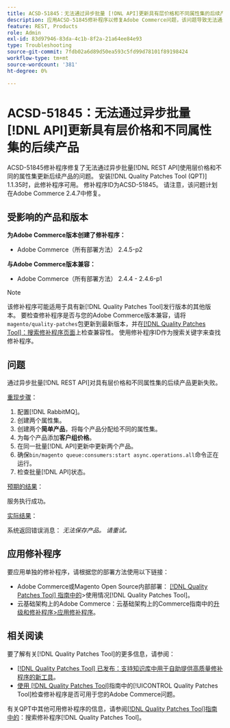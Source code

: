 ```yaml
---
title: ACSD-51845：无法通过异步批量 [!DNL API]更新具有层价格和不同属性集的后续产品
description: 应用ACSD-51845修补程序以修复Adobe Commerce问题，该问题导致无法通过异步批量 [!DNL REST API]更新具有层价格和其他属性集的后续产品。
feature: REST, Products
role: Admin
exl-id: 83d97946-83da-4c1b-8f2a-21a64ee84e93
type: Troubleshooting
source-git-commit: 7fdb02a6d89d50ea593c5fd99d78101f89198424
workflow-type: tm+mt
source-wordcount: '381'
ht-degree: 0%

---
```


# ACSD-51845：无法通过异步批量[!DNL API]更新具有层价格和不同属性集的后续产品

ACSD-51845修补程序修复了无法通过异步批量[!DNL REST API]使用层价格和不同的属性集更新后续产品的问题。 安装[!DNL Quality Patches Tool (QPT)] 1.1.35时，此修补程序可用。 修补程序ID为ACSD-51845。 请注意，该问题计划在Adobe Commerce 2.4.7中修复。

## 受影响的产品和版本

**为Adobe Commerce版本创建了修补程序：**

* Adobe Commerce（所有部署方法） 2.4.5-p2

**与Adobe Commerce版本兼容：**

* Adobe Commerce（所有部署方法） 2.4.4 - 2.4.6-p1

>[!NOTE]
>
>该修补程序可能适用于具有新[!DNL Quality Patches Tool]发行版本的其他版本。 要检查修补程序是否与您的Adobe Commerce版本兼容，请将`magento/quality-patches`包更新到最新版本，并在[[!DNL Quality Patches Tool]：搜索修补程序页面](https://experienceleague.adobe.com/tools/commerce-quality-patches/index.html?lang=zh-Hans)上检查兼容性。 使用修补程序ID作为搜索关键字来查找修补程序。

## 问题

通过异步批量[!DNL REST API]对具有层价格和不同属性集的后续产品更新失败。

<u>重现步骤</u>：

1. 配置[!DNL RabbitMQ]。
1. 创建两个属性集。
1. 创建两个&#x200B;**简单产品**，将每个产品分配给不同的属性集。
1. 为每个产品添加&#x200B;**客户组价格**。
1. 在同一批量[!DNL API]更新中更新两个产品。
1. 确保`bin/magento queue:consumers:start async.operations.all`命令正在运行。
1. 检查批量[!DNL API]状态。

<u>预期的结果</u>：

服务执行成功。

<u>实际结果</u>：

系统返回错误消息： *无法保存产品。 请重试。*

## 应用修补程序

要应用单独的修补程序，请根据您的部署方法使用以下链接：

* Adobe Commerce或Magento Open Source内部部署： [[!DNL Quality Patches Tool] 指南中的](/help/tools/quality-patches-tool/usage.md)>使用情况[!DNL Quality Patches Tool]。
* 云基础架构上的Adobe Commerce：云基础架构上的Commerce指南中的[升级和修补程序>应用修补程序](https://experienceleague.adobe.com/docs/commerce-cloud-service/user-guide/develop/upgrade/apply-patches.html?lang=zh-Hans)。

## 相关阅读

要了解有关[!DNL Quality Patches Tool]的更多信息，请参阅：

* [[!DNL Quality Patches Tool] 已发布：支持知识库中用于自助提供高质量修补程序的新工具](https://experienceleague.adobe.com/zh-hans/docs/commerce-operations/tools/quality-patches-tool/quality-patches-tool-to-self-serve-quality-patches)。
* [使用 [!DNL Quality Patches Tool]](/help/tools/quality-patches-tool/patches-available-in-qpt/check-patch-for-magento-issue-with-magento-quality-patches.md)指南中的[!UICONTROL Quality Patches Tool]检查修补程序是否可用于您的Adobe Commerce问题。


有关QPT中其他可用修补程序的信息，请参阅[[!DNL Quality Patches Tool]指南中的](https://experienceleague.adobe.com/tools/commerce-quality-patches/index.html?lang=zh-Hans)：搜索修补程序[!DNL Quality Patches Tool]。
